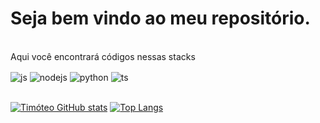 # Seja bem vindo ao meu repositório.

<br/>Aqui você encontrará códigos nessas stacks

<div style="display: inline_block">
  <img align="center" alt="js" src="https://img.shields.io/badge/JavaScript-F7DF1E?style=for-the-badge&logo=javascript&logoColor=black" />
  <img align="center" alt="nodejs" src="https://img.shields.io/badge/Node.js-43853D?style=for-the-badge&logo=node.js&logoColor=white" />
  <img align="center" alt="python" src="https://img.shields.io/pypi/pyversions/badge?logo=python&logoColor=blue&style=for-the-badge" />
  <img align="center" alt="ts" src="https://img.shields.io/badge/TypeScript-007ACC?style=for-the-badge&logo=typescript&logoColor=white" />
<!--   <img align="center" alt="docker" src="https://img.shields.io/docker/automated/docker/compose?color=blue&label=DOCKER&logo=Docker&logoColor=blue&style=for-the-badge" /> -->
<!--   <img align="center" alt="react" src="https://img.shields.io/badge/React-20232A?style=for-the-badge&logo=react&logoColor=61DAFB" /> -->
</div>
<br/>

[![Timóteo GitHub stats](https://github-readme-stats.vercel.app/api?username=TImoteoVIeira&count_private=true&show_icons=true&theme=react&bg_color=00000000&hide_border=true&rank_icon=github)](https://github.com/anuraghazra/github-readme-stats)
[![Top Langs](https://github-readme-stats.vercel.app/api/top-langs/?username=TImoteoVieira&theme=react&bg_color=00000000&hide_border=true&layout=donut)](https://github.com/anuraghazra/github-readme-stats)
<br/>
<!-- [![Top Langs](https://github-readme-stats.vercel.app/api/top-langs/?username=TImoteoVieira&layout=demo)](https://github.com/anuraghazra/github-readme-stats) -->
